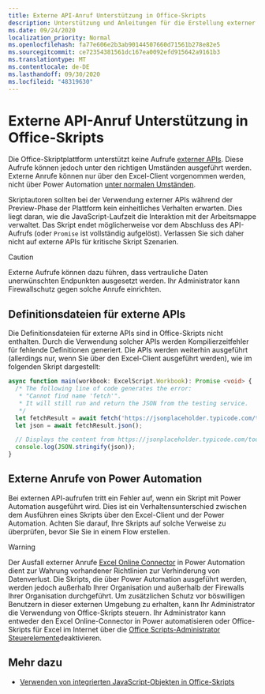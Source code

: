 ```yaml
---
title: Externe API-Anruf Unterstützung in Office-Skripts
description: Unterstützung und Anleitungen für die Erstellung externer API-Aufrufe in einem Office-Skript.
ms.date: 09/24/2020
localization_priority: Normal
ms.openlocfilehash: fa77e606e2b3ab90144507660d71561b278e82e5
ms.sourcegitcommit: ce72354381561dc167ea0092efd915642a9161b3
ms.translationtype: MT
ms.contentlocale: de-DE
ms.lasthandoff: 09/30/2020
ms.locfileid: "48319630"
---
```

# <a name="external-api-call-support-in-office-scripts"></a>Externe API-Anruf Unterstützung in Office-Skripts

Die Office-Skriptplattform unterstützt keine Aufrufe [externer APIs](https://developer.mozilla.org/docs/Web/API). Diese Aufrufe können jedoch unter den richtigen Umständen ausgeführt werden. Externe Anrufe können nur über den Excel-Client vorgenommen werden, nicht über Power Automation [unter normalen Umständen](#external-calls-from-power-automate).

Skriptautoren sollten bei der Verwendung externer APIs während der Preview-Phase der Plattform kein einheitliches Verhalten erwarten. Dies liegt daran, wie die JavaScript-Laufzeit die Interaktion mit der Arbeitsmappe verwaltet. Das Skript endet möglicherweise vor dem Abschluss des API-Aufrufs (oder `Promise` ist vollständig aufgelöst). Verlassen Sie sich daher nicht auf externe APIs für kritische Skript Szenarien.

> [!CAUTION]
> Externe Aufrufe können dazu führen, dass vertrauliche Daten unerwünschten Endpunkten ausgesetzt werden. Ihr Administrator kann Firewallschutz gegen solche Anrufe einrichten.

## <a name="definition-files-for-external-apis"></a>Definitionsdateien für externe APIs

Die Definitionsdateien für externe APIs sind in Office-Skripts nicht enthalten. Durch die Verwendung solcher APIs werden Kompilierzeitfehler für fehlende Definitionen generiert. Die APIs werden weiterhin ausgeführt (allerdings nur, wenn Sie über den Excel-Client ausgeführt werden), wie im folgenden Skript dargestellt:

```typescript
async function main(workbook: ExcelScript.Workbook): Promise <void> {
  /* The following line of code generates the error:
   * "Cannot find name 'fetch'".
   * It will still run and return the JSON from the testing service.
   */
  let fetchResult = await fetch('https://jsonplaceholder.typicode.com/todos/1');
  let json = await fetchResult.json();

  // Displays the content from https://jsonplaceholder.typicode.com/todos/1
  console.log(JSON.stringify(json));
}
```

## <a name="external-calls-from-power-automate"></a>Externe Anrufe von Power Automation

Bei externen API-aufrufen tritt ein Fehler auf, wenn ein Skript mit Power Automation ausgeführt wird. Dies ist ein Verhaltensunterschied zwischen dem Ausführen eines Skripts über den Excel-Client und der Power Automation. Achten Sie darauf, Ihre Skripts auf solche Verweise zu überprüfen, bevor Sie Sie in einem Flow erstellen.

> [!WARNING]
> Der Ausfall externer Anrufe [Excel Online Connector](/connectors/excelonlinebusiness) in Power Automation dient zur Wahrung vorhandener Richtlinien zur Verhinderung von Datenverlust. Die Skripts, die über Power Automation ausgeführt werden, werden jedoch außerhalb Ihrer Organisation und außerhalb der Firewalls Ihrer Organisation durchgeführt. Um zusätzlichen Schutz vor böswilligen Benutzern in dieser externen Umgebung zu erhalten, kann Ihr Administrator die Verwendung von Office-Skripts steuern. Ihr Administrator kann entweder den Excel Online-Connector in Power automatisieren oder Office-Skripts für Excel im Internet über die [Office Scripts-Administrator Steuerelemente](/microsoft-365/admin/manage/manage-office-scripts-settings)deaktivieren.

## <a name="see-also"></a>Mehr dazu

- [Verwenden von integrierten JavaScript-Objekten in Office-Skripts](javascript-objects.md)
